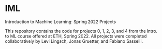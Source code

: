 # IML
Introduction to Machine Learning: Spring 2022 Projects

This repository contains the code for projects 0, 1, 2, 3, and 4 from the Intro. to ML course offered at ETH, Spring 2022. 
All projects were completed collaboratively by Levi Lingsch, Jonas Gruetter, and Fabiano Sasselli. 

